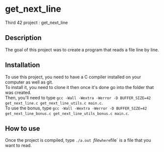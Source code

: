 # get_next_line
Third 42 project : get_next_line

## Description
The goal of this project was to create a program that reads a file line by line.

## Installation
To use this project, you need to have a C compiler installed on your computer as well as git.  
To install it, you need to clone it then once it's done go into the folder that was created.  
Then, you'll need to type `gcc -Wall -Wextra -Werror -D BUFFER_SIZE=42 get_next_line.c get_next_line_utils.c main.c`.  
To use the bonus, type `gcc -Wall -Wextra -Werror -D BUFFER_SIZE=42 get_next_line_bonus.c get_next_line_utils_bonus.c main.c`.  

## How to use
Once the project is compiled, type `./a.out `*file*` where `file` is a file that you want to read.
